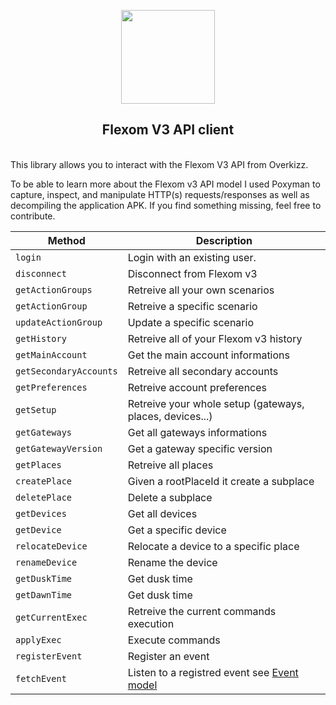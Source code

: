 <p align="center">
  <img src="https://user-images.githubusercontent.com/13056641/161330088-e22c3b0a-c43f-429d-9bd9-cf55d9006e07.png" width="150px" height="150px">
</p>
  
<h2 align="center">
Flexom V3 API client
</h2>
<br>
This library allows you to interact with the Flexom V3 API from Overkizz.

To be able to learn more about the Flexom v3 API model I used Poxyman to capture, inspect, and manipulate HTTP(s) requests/responses as well as decompiling the application APK. If you find something missing, feel free to contribute.

| Method | Description |
|--------|-------------|
| `login` | Login with an existing user. |
| `disconnect` | Disconnect from Flexom v3 |
| `getActionGroups` | Retreive all your own scenarios |
| `getActionGroup` | Retreive a specific scenario |
| `updateActionGroup` | Update a specific scenario |
| `getHistory` | Retreive all of your Flexom v3 history |
| `getMainAccount` | Get the main account informations |
| `getSecondaryAccounts` | Retreive all secondary accounts |
| `getPreferences` | Retreive account preferences |
| `getSetup` | Retreive your whole setup (gateways, places, devices...) |
| `getGateways` | Get all gateways informations |
| `getGatewayVersion` | Get a gateway specific version |
| `getPlaces` | Retreive all places |
| `createPlace` | Given a rootPlaceId it create a subplace |
| `deletePlace` | Delete a subplace |
| `getDevices` | Get all devices |
| `getDevice` | Get a specific device |
| `relocateDevice` | Relocate a device to a specific place |
| `renameDevice` | Rename the device |
| `getDuskTime` | Get dusk time |
| `getDawnTime` | Get dusk time |
| `getCurrentExec` | Retreive the current commands execution |
| `applyExec` | Execute commands |
| `registerEvent` | Register an event |
| `fetchEvent` | Listen to a registred event see [Event model](https://github.com/0nza1101/flexom-v3-client/blob/main/src/model/event.ts) |